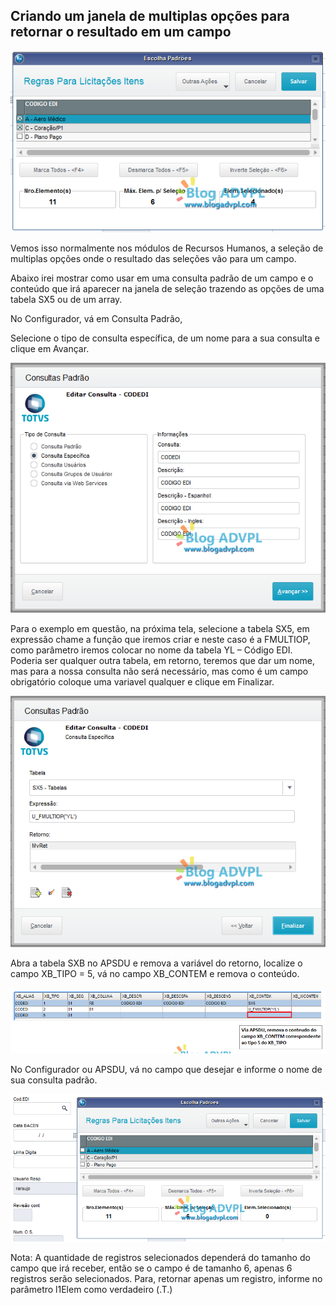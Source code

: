 ## Criando um janela de multiplas opções para retornar o resultado em um campo
<p><img src="/resources/multtela005.png"></p>

Vemos isso normalmente nos módulos de Recursos Humanos, a seleção de multiplas opções onde o resultado das seleções vão para um campo.

Abaixo irei mostrar como usar em uma consulta padrão de um campo e o conteúdo que irá aparecer na janela de seleção trazendo as opções de uma tabela SX5 ou de um array.

No Configurador, vá em Consulta Padrão,

Selecione o tipo de consulta específica, de um nome para a sua consulta e clique em Avançar.

<p><img src="/resources/multtela001.png"></p>

Para o exemplo em questão, na próxima tela, selecione a tabela SX5, em expressão chame a função que iremos criar e neste caso é a FMULTIOP, como parâmetro iremos colocar no nome da tabela YL – Código EDI. Poderia ser qualquer outra tabela, em retorno, teremos que dar um nome, mas para a nossa consulta não será necessário, mas como é um campo obrigatório coloque uma variavel qualquer e clique em Finalizar.

<p><img src="/resources/multtela002.png"></p>

Abra a tabela SXB no APSDU e remova a variável do retorno, localize o campo XB_TIPO = 5, vá no campo XB_CONTEM  e remova o conteúdo.

<p><img src="/resources/multtela003.png"></p>

No Configurador ou APSDU, vá no campo que desejar e informe o nome de sua consulta padrão.

<p><img src="/resources/multtela004.png"></p>

Nota: A quantidade de registros selecionados dependerá do tamanho do campo que irá receber, então se o campo é de tamanho 6, apenas 6 registros serão selecionados.
Para, retornar apenas um registro, informe no parâmetro l1Elem como verdadeiro (.T.)
